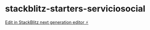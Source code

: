 # stackblitz-starters-serviciosocial

[Edit in StackBlitz next generation editor ⚡️](https://stackblitz.com/~/github.com/MaritzaMedel/stackblitz-starters-serviciosocial)